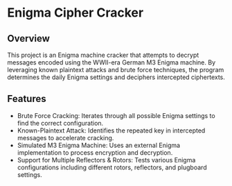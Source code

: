 # Enigma Cipher Cracker
## Overview
This project is an Enigma machine cracker that attempts to decrypt messages encoded using the WWII-era German M3 Enigma machine. By leveraging known plaintext attacks and brute force techniques, the program determines the daily Enigma settings and deciphers intercepted ciphertexts.

## Features
- Brute Force Cracking: Iterates through all possible Enigma settings to find the correct configuration.
- Known-Plaintext Attack: Identifies the repeated key in intercepted messages to accelerate cracking.
- Simulated M3 Enigma Machine: Uses an external Enigma implementation to process encryption and decryption.
- Support for Multiple Reflectors & Rotors: Tests various Enigma configurations including different rotors, reflectors, and plugboard settings.
